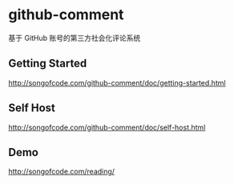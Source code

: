 # github-comment

基于 GitHub 账号的第三方社会化评论系统

## Getting Started

http://songofcode.com/github-comment/doc/getting-started.html

## Self Host

http://songofcode.com/github-comment/doc/self-host.html

## Demo

http://songofcode.com/reading/
